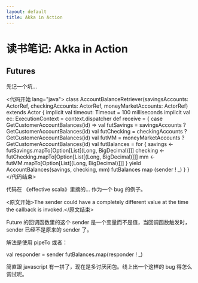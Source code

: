 ```yaml
---
layout: default
title: Akka in Action
---
```


# 读书笔记: Akka in Action


## Futures

先记一个坑...

<代码开始 lang="java">
class AccountBalanceRetriever(savingsAccounts: ActorRef,
                              checkingAccounts: ActorRef,
                              moneyMarketAccounts: ActorRef) extends Actor {
  implicit val timeout: Timeout = 100 milliseconds
  implicit val ec: ExecutionContext = context.dispatcher
  def receive = {
    case GetCustomerAccountBalances(id) =>
      val futSavings = savingsAccounts ? GetCustomerAccountBalances(id)
      val futChecking = checkingAccounts ? GetCustomerAccountBalances(id)
      val futMM = moneyMarketAccounts ? GetCustomerAccountBalances(id)
      val futBalances = for {
        savings <- futSavings.mapTo[Option[List[(Long, BigDecimal)]]]
        checking <- futChecking.mapTo[Option[List[(Long, BigDecimal)]]]
        mm <- futMM.mapTo[Option[List[(Long, BigDecimal)]]]
      } yield AccountBalances(savings, checking, mm)
      futBalances map (sender ! _)
  }
}
</代码结束>

代码在 《effective scala》里摘的... 作为一个 bug 的例子。

<原文开始>The sender could have a completely different value at the time the callback is invoked.</原文结束>

Future 的回调函数里的这个 sender 是一个变量而不是值，当回调函数触发时，sender 已经不是原来的 sender 了。

解法是使用 pipeTo 或者：

val responder = sender
futBalances.map(responder ! _)

简直跟 javascript 有一拼了，现在是多讨厌闭包。线上出一个这样的 bug 得怎么调试呢。